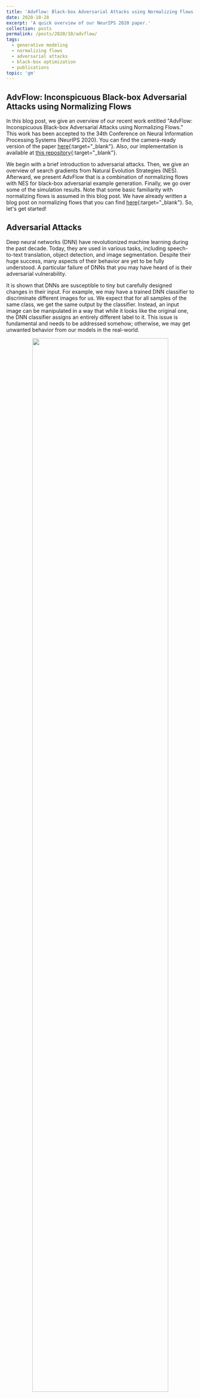 ```yaml
---
title: 'AdvFlow: Black-box Adversarial Attacks using Normalizing Flows'
date: 2020-10-28
excerpt: 'A quick overview of our NeurIPS 2020 paper.'
collection: posts
permalink: /posts/2020/10/advflow/
tags:
  - generative modeling
  - normalizing flows
  - adversarial attacks
  - black-box optimization 
  - publications
topic: 'gm'
---
```


## AdvFlow: Inconspicuous Black-box Adversarial Attacks using Normalizing Flows

In this blog post, we give an overview of our recent work entitled "AdvFlow: Inconspicuous Black-box Adversarial Attacks using Normalizing Flows." This work has been accepted to the 34th Conference on Neural Information Processing Systems (NeurIPS 2020). You can find the camera-ready version of the paper [here](https://arxiv.org/abs/2007.07435){:target="_blank"}. Also, our implementation is available at [this repository](https://github.com/hmdolatabadi/AdvFlow){:target="_blank"}.

We begin with a brief introduction to adversarial attacks. Then, we give an overview of search gradients from Natural Evolution Strategies (NES). Afterward, we present AdvFlow that is a combination of normalizing flows with NES for black-box adversarial example generation. Finally, we go over some of the simulation results. Note that some basic familiarity with normalizing flows is assumed in this blog post. We have already written a blog post on normalizing flows that you can find [here](https://hmdolatabadi.github.io/posts/2020/10/lrs/){:target="_blank"}. So, let's get started!

## Adversarial Attacks

Deep neural networks (DNN) have revolutionized machine learning during the past decade. Today, they are used in various tasks, including speech-to-text translation, object detection, and image segmentation. Despite their huge success, many aspects of their behavior are yet to be fully understood. A particular failure of DNNs that you may have heard of is their adversarial vulnerability.

It is shown that DNNs are susceptible to tiny but carefully designed changes in their input. For example, we may have a trained DNN classifier to discriminate different images for us. We expect that for all samples of the same class, we get the same output by the classifier. Instead, an input image can be manipulated in a way that while it looks like the original one, the DNN classifier assigns an entirely different label to it. This issue is fundamental and needs to be addressed somehow; otherwise, we may get unwanted behavior from our models in the real-world.

<p align="center">
<img src="/images/advflow/adv_mechanism.png" width="85%">
</p>

There are numerous ways one can construct such inputs, known as adversarial examples. Here, we assume that image classifiers are the ones that we are going to attack. So, let's consider a DNN classifier $${\mathcal{C}(\cdot): \mathcal{X}^{d} \rightarrow \mathcal{P}^{k}}$$, where $$\mathcal{X}^{d}$$ is the set of input images, and $$\mathcal{P}^{k}$$ are $$k$$-dimensional probability vectors. When the true class label of an image $$\mathbf{x}$$ is $$y$$, we expect that the $$y$$-th element of the DNN output $$\mathbf{p}=\mathcal{C}(\mathbf{x})$$ would be the maximum one. This way, we can say that the classifier has assigned the correct label to the input image.

As a first step, we need a criterion to define what we exactly mean when we say "a similar image to the true one." The easiest way of writing down this criterion is to consider all images whose $$\ell_p$$ distance to the original image is less than $$\epsilon$$. In particular, let $$\mathbf{x}$$ denote the original, clean image. Then, we can define the set of similar images to $$\mathbf{x}$$ using

$$\label{eq:set}\nonumber
	\mathcal{S}(\mathbf{x}) = \left\{\mathbf{x}' \in \mathcal{X}^{d}~\big\rvert~\lVert{\mathbf{x}' - \mathbf{x}}\rVert_{p}\leq \epsilon \right\},
$$

for an appropriate choice of $$\epsilon$$.

The next step is to find an image $$\mathbf{x}'$$ in the set $$\mathcal{S}(\mathbf{x})$$ such that the classifier assigns a wrong label to it. Since we know that the set $$\mathcal{S}(\mathbf{x})$$ only contains similar images to the original one $$\mathbf{x}$$, we expect our DNN classifier to always output the same correct label. So, when it fails to do so, we can say that we have found an adversarial image. Mathematically, assume that we have a clean image $$\mathbf{x}$$ that belongs to the class $$y$$. In this case, we expect that the $$y$$-th element of the classifier output would be greater than the rest. In our notation, it translates as 

$$\label{eq:corr}\nonumber
\forall {c \neq y} ~~~~~~ {\mathcal{C}(\mathbf{x})_{y} > \mathcal{C}(\mathbf{x})_{c}}.
$$

Now, let's consider an image $$\mathbf{x}'$$ from the set $$\mathcal{S}(\mathbf{x})$$. For this image to be adversarial, we need to have $${\mathcal{C}(\mathbf{x}')_{y} \leq \max_{c \neq y} \mathcal{C}(\mathbf{x}')_{c}}$$ (why?). This means that while our image $$\mathbf{x}'$$ is similar to the true one, the classifier assigns a wrong label to it. [Carlini & Wagner](https://arxiv.org/abs/1608.04644){:target="_blank"} rewrite this objective as

$$\label{eq:CW_loss}\nonumber
	\mathcal{L}(\mathbf{x}')=\max\big\{0, \log \mathcal{C}(\mathbf{x}')_{y} - \max_{c \neq y} \log \mathcal{C}(\mathbf{x}')_{c}\big\}.	
$$

It can be shown that $${\mathcal{L}(\mathbf{x}') \geq 0}$$. The minimum occurs whenever $$\mathcal{L}(\mathbf{x}')$$ becomes zero. In this case, we are guaranteed to have $${\mathcal{C}(\mathbf{x}')_{y} \leq \max_{c \neq y} \mathcal{C}(\mathbf{x}')_{c}}$$ (why?), which is our original objective. Writing the objective this way makes it bounded below, and hence, suitable for numerical minimization.

Finally, we are ready to put all the ingredients together. Remember that we were looking to find similar images to the clean one (or $$\mathbf{x}' \in \mathcal{S}(\mathbf{x})$$) such that the classifier assigns the wrong label to it (or $${\mathcal{C}(\mathbf{x}')_{y} \leq \max_{c \neq y} \mathcal{C}(\mathbf{x}')_{c}}$$). We can write this as the following minimization problem:

$$\label{eq:adv_example}
\DeclareMathOperator*{\argmin}{arg\,min}
{\mathbf{x}}_{adv}=\argmin_{\mathbf{x}' \in \mathcal{S}(\mathbf{x})} \mathcal{L}(\mathbf{x}').
$$

If we can find a minimizer to our objective function, we say that we have successfully attacked a DNN classifier.

### Black-box vs. White-box Attacks

Now that we have seen what it means to be an adversarial example and how to construct one, let's go over their categorization. As we saw in Eq. (1), finding an adversarial example is equivalent to solving an optimization problem involving the classifier. Based on the amount of information that we assume to have while attacking a DNN classifier, we can broadly categorize current methods into two: white-box and black-box. In _white-box_ attacks, we assume that we know everything about the target classifier, from its internal architecture to its weights. This way, we can utilize our knowledge about the classifier to take its gradient and minimize Eq. (1). _Black-box_ attacks, however, assume that we do not know anything about the internal structure of the target classifier. We can only query the classifier and see the output. Also, sometimes we have a certain threshold for the number of times that we can query the classifier. Thus, we have to work harder to come up with adversarial examples in this case. In this paper, we design black-box adversarial attacks as they seem to be more realistic.

This concludes our short introduction to adversarial attacks. For a more thorough review, please do check out this amazing NeurIPS tutorial by [Madry & Kolter](https://adversarial-ml-tutorial.org/){:target="_blank"}.

## Natural Evolution Strategies (NES)

In the previous section, we saw how one can generate an adversarial image by optimizing Eq. (1). Also, we said that we are looking for a way to solve this optimization problem in the black-box setting, meaning that we can only work with the input-output pairs.

This is a well-studied problem in the field of optimization, and there are various ways of solving such problems. A famous approach is the idea of search gradients from [Natural Evolution Strategies (NES)](https://jmlr.org/papers/v15/wierstra14a.html){:target="_blank"}. Instead of optimizing $$\mathcal{L}(\mathbf{x}')$$ directly, NES defines a parametric probability distribution over the set of inputs $$\mathbf{x}'$$, and then tries to optimize the expectation of $$\mathcal{L}(\mathbf{x}')$$ over this parametric distribution. The parameters of this distribution can then be adjusted so that we get the minimum value on average. As we will see, this procedure does not require taking the gradients of the objective. This property makes NES the perfect candidate for our purposes.

In particular, assume that $${p(\mathbf{x'}\mid\boldsymbol{\psi})}$$ denotes the search distribution with parameters $${\boldsymbol{\psi}}$$. NES replaces the objective of Eq. (1) with

$$\label{eq:nes}
	J(\boldsymbol{\psi})=\mathbb{E}_{p(\mathbf{x'}\mid\boldsymbol{\psi})}\left[\mathcal{L}(\mathbf{x}')\right].
$$

In other words, instead of trying to minimize $$\mathcal{L}(\mathbf{x}')$$ directly, we fit a parametric distribution to the set of possible solutions. We do this by minimizing the expectation of our original loss. This means that we expect the distribution $$p(\mathbf{x'}\mid\boldsymbol{\psi})$$ to generate samples that on average minimize our loss $$\mathcal{L}(\mathbf{x}')$$.

Numerical minimization of $$J(\boldsymbol{\psi})$$ requires computing its gradient with respect to $$\boldsymbol{\psi}$$. To this end, we can exploit the "log-likelihood trick":

$$
\begin{aligned}\label{eq:ap:LLtrick}\nonumber
	\nabla_{\boldsymbol{\psi}}J(\boldsymbol{\psi})  &\stackrel{(1)}{=} \nabla_{\boldsymbol{\psi}}\mathbb{E}_{p(\mathbf{x'}\mid\boldsymbol{\psi})}\left[\mathcal{L}(\mathbf{x}')\right]\\\nonumber
													&\stackrel{(2)}{=}  \nabla_{\boldsymbol{\psi}} \int \mathcal{L}(\mathbf{x}') p(\mathbf{x'}\mid\boldsymbol{\psi})\mathrm{d}\mathbf{x}'\\\nonumber
													&\stackrel{(3)}{=}  \int \mathcal{L}(\mathbf{x}') \nabla_{\boldsymbol{\psi}}p(\mathbf{x'}\mid\boldsymbol{\psi})\mathrm{d}\mathbf{x}'\\\nonumber
													&\stackrel{(4)}{=}  \int \mathcal{L}(\mathbf{x}') \frac{\nabla_{\boldsymbol{\psi}}p(\mathbf{x'}\mid\boldsymbol{\psi})}{p(\mathbf{x'}\mid\boldsymbol{\psi})}p(\mathbf{x'}\mid\boldsymbol{\psi})\mathrm{d}\mathbf{x}'\\\nonumber
													&\stackrel{(5)}{=}  \int \mathcal{L}(\mathbf{x}') \nabla_{\boldsymbol{\psi}}\log\big(p(\mathbf{x'}\mid\boldsymbol{\psi})\big) p(\mathbf{x'}\mid\boldsymbol{\psi})\mathrm{d}\mathbf{x}'\\
													&\stackrel{(6)}{=}  \mathbb{E}_{p(\mathbf{x'}\mid\boldsymbol{\psi})}\left[\mathcal{L}(\mathbf{x}') \nabla_{\boldsymbol{\psi}}\log\big(p(\mathbf{x'}\mid\boldsymbol{\psi})\big)\right].
\end{aligned}
$$

Here, (1) is the definition of $$J(\boldsymbol{\psi})$$, (2) is the definition of expectation, (3) is because we can replace the integration and differentiation order, (4) is a factorization, (5) is by the definition of the $$\log(\cdot)$$ gradient, and (6) is again the definition of the expectation. As you see, the gradient of $$J(\boldsymbol{\psi})$$ with respect to $$\boldsymbol{\psi}$$ only involves querying the objective/classifier.

Now, we can minimize $$J(\boldsymbol{\psi})$$ using gradient descent. We first initialize $$\boldsymbol{\psi}$$ randomly, and then update it by computing $$\boldsymbol{\psi} \leftarrow \boldsymbol{\psi} - \alpha \nabla_{\boldsymbol{\psi}}J(\boldsymbol{\psi})$$ iteratively. Here, $$\alpha$$ is the learning rate, and $$\nabla_{\boldsymbol{\psi}}J(\boldsymbol{\psi})=\mathbb{E}_{p(\mathbf{x'}\mid\boldsymbol{\psi})}\left[\mathcal{L}(\mathbf{x}') \nabla_{\boldsymbol{\psi}}\log\big(p(\mathbf{x'}\mid\boldsymbol{\psi})\big)\right]$$.

## AdvFlow

We are finally ready to present AdvFlows. As we saw earlier, we should define an appropriate distribution $${p(\mathbf{x'}\mid\boldsymbol{\psi})}$$ over $$\mathbf{x'}$$ to use NES. To this end, we propose to exploit the power of normalizing flows in modeling probability distributions.

As we have already seen in [this blog post](https://hmdolatabadi.github.io/posts/2020/10/lrs/){:target="_blank"}, normalizing flows model the data distribution via transforming a universal base density (such as standard normal) to the data distribution. To do this, they use stacked layers of invertible neural networks (INN). Specifically, let $$\mathbf{X} \sim p(\mathbf{x})$$ denote the data distribution. We can model the data as an appropriately trained INN $$\mathbf{f}(\cdot)$$ applied to a standard normal $$\mathbf{Z} \sim p(\mathbf{z})=\mathcal{N}(\mathbf{z}\mid\mathbf{0}, I)$$ random vector. This is where the change of variables formula comes into play, helping us to write the distribution of $$\mathbf{X}=\mathbf{f}(\mathbf{Z})$$ as

$$\label{eq:change_of_variable}\nonumber
p(\mathbf{x}) = p(\mathbf{z})\left|\mathrm{det}\Big(\dfrac{\partial \mathbf{f}}{\partial \mathbf{z}}\Big)\right|^{-1}.
$$
 
Here, we are looking to model the distribution of the adversarial examples $$\mathbf{x}' \in \mathcal{S}(\mathbf{x})$$. We propose to exploit normalizing flows for this matter. To this end, we first train a flow-based model $$\mathbf{f}(\cdot)$$ on the clean data distribution. Since the adversaries look like the clean image, we speculate that their distribution is also following the clean data distribution closely. So, instead of changing the distribution entirely, we only change its base distribution from $$\mathcal{N}(\mathbf{z}\mid\mathbf{0}, I)$$ to $$\mathcal{N}(\mathbf{z}\mid\boldsymbol{\mu}, \sigma^2 I)$$. Here, $$\boldsymbol{\mu}$$ and $$\sigma$$ are the NES parameter set $$\boldsymbol{\psi}$$, and we treat the flow-based model $$\mathbf{f}(\cdot)$$ as a fixed transformation. In other words, we write:

$$\label{eq:advflow_dist}
	\mathbf{x}'=\mathrm{proj}_{\mathcal{S}}\big(\mathbf{f}(\mathbf{z})\big),\qquad\mathbf{z}\sim\mathcal{N}(\mathbf{z}\mid\boldsymbol{\mu}, \sigma^2 I)
$$

where $$\mathrm{proj}_{\mathcal{S}}(\cdot)$$ projects the adversaries to the set $$\mathcal{S}(\mathbf{x})$$. Now, we can re-write Eq. (2) for our choice of distribution as:

$$
\begin{aligned}\label{eq:advflow_cost}
	J(\boldsymbol{\psi}) &\stackrel{(1)}{=} J(\boldsymbol{\mu}, \sigma) \nonumber\\
    &\stackrel{(2)}{=} \mathbb{E}_{p(\mathbf{x'}\mid\boldsymbol{\mu}, \sigma)}\left[\mathcal{L}(\mathbf{x}')\right] \nonumber\\ &\stackrel{(3)}{=} \mathbb{E}_{\mathcal{N}(\mathbf{z}\mid\boldsymbol{\mu}, \sigma^2 I)}\left[\mathcal{L}\bigg(\mathrm{proj}_{\mathcal{S}}\big(\mathbf{f}(\mathbf{z})\big)\bigg)\right].
\end{aligned}
$$

In this derivation, (1) is because we defined $$\boldsymbol{\psi}=\{\boldsymbol{\mu}, \sigma\}$$, (2) is the definition of our surrogate objective, and (3) is due to the rule of [the lazy statistician](https://en.wikipedia.org/wiki/Law_of_the_unconscious_statistician){:target="_blank"}. Next, we should compute the gradient of $$J(\boldsymbol{\mu}, \sigma)$$ with respect to $$\boldsymbol{\psi}=\{\boldsymbol{\mu}, \sigma\}$$. To decrease the computational burden, we set $$\sigma$$ by hyper-parameter tuning, and only optimize $$\boldsymbol{\mu}$$. The gradient $$\nabla_{\boldsymbol{\mu}}J(\boldsymbol{\mu}, \sigma)$$ can be computed using Eq. (3) as 

$$\label{eq:jac_advflow}
	\nabla_{\boldsymbol{\mu}}J(\boldsymbol{\mu}, \sigma) = \mathbb{E}_{\mathcal{N}(\mathbf{z}\mid\boldsymbol{\mu}, \sigma^2 I)}\left[\mathcal{L}\bigg(\mathrm{proj}_{\mathcal{S}}\big(\mathbf{f}(\mathbf{z})\big)\bigg)	\nabla_{\boldsymbol{\mu}}\log \mathcal{N}(\mathbf{z}\mid\boldsymbol{\mu}, \sigma^2 I)\right].
$$

A nice property of this equation is that $$\nabla_{\boldsymbol{\mu}}\log \mathcal{N}(\mathbf{z}\mid\boldsymbol{\mu}, \sigma^2 I)$$ can be computed in closed-form. Hence, in each iteration of AdvFlow, we first generate some samples $$\mathbf{z}_i$$ from the distribution $$\mathcal{N}(\mathbf{z}\mid\boldsymbol{\mu}, \sigma^2 I)$$. We then evaluate $$\mathcal{L}\bigg(\mathrm{proj}_{\mathcal{S}}\big(\mathbf{f}(\mathbf{z}_i)\big)\bigg)$$ and $$\nabla_{\boldsymbol{\mu}}\log \mathcal{N}(\mathbf{z}_i\mid\boldsymbol{\mu}, \sigma^2 I)$$ for these samples. Then, $$\nabla_{\boldsymbol{\mu}}J(\boldsymbol{\mu}, \sigma)$$ is approximated by forming the average of $$\mathcal{L}\bigg(\mathrm{proj}_{\mathcal{S}}\big(\mathbf{f}(\mathbf{z}_i)\big)\bigg)	\nabla_{\boldsymbol{\mu}}\log \mathcal{N}(\mathbf{z}_i\mid\boldsymbol{\mu}, \sigma^2 I)$$ over $$i$$, and we can finally use this approximation to update $${\boldsymbol{\mu}}$$ by

$$\label{eq:advflow_update}
\boldsymbol{\mu} \leftarrow \boldsymbol{\mu} - \alpha \nabla_{\boldsymbol{\mu}}J(\boldsymbol{\mu}, \sigma).
$$

To help the algorithm converge faster, we first map the clean image $$\mathbf{x}$$ to its base distribution representation by $$\mathbf{z}=\mathbf{f}^{-1}(\mathbf{x})$$. We then add a small additive vector $${\boldsymbol{\delta}_z}=\boldsymbol{\mu} + \sigma \boldsymbol{\epsilon}$$ (where $$\boldsymbol{\epsilon}\sim\mathcal{N}(\boldsymbol{\epsilon}\mid\mathbf{0}, I)$$) to $$\mathbf{z}$$ to be our adversarial example representation in the base distribution space. This step makes total sense: as we expect our adversarial image to be close to the clean image, their latent representations are also going to be close. This conclusion is due to the differentiability and also invertibility of the normalizing flows.

This concludes AdvFlows for black-box adversarial example generation. You can see a step-by-step procedure in the GIF below.

<p align="center">
<img src="/images/advflow/AdvFlow.gif" width="95%">
</p>

### AdvFlow Interpretations

There are two beautiful interpretations of AdvFlows. First, we can think of AdvFlows as a search over the base distribution of flow-based models. We map the clean image to the latent space and then try to search in the neighborhood of our image in the base distribution space for an adversarial image. Since we have pre-trained the flow-based model, the adversarial examples are going to be like the clean data, with the perturbations taking the structure of the data.

Secondly, and more importantly, we can interpret AdvFlows from a distributional perspective. We first initialize the distribution of adversarial images with that of the clean data. The only difference is that we transform the base distribution by an affine mapping. This tiny change would help us change the clean data distribution into one that generates adversarial examples!

### AdvFlow for High-resolution Images

Although flow-based models have seen a lot of advances in recent months, their application to high-resolution image data is still computationally expensive. To deal with this issue, we propose a small adjustment to our original AdvFlow framework so that we can use them for high-resolution data. To this end, we lower the resolution of the clean image and try to come up with an adversarial image in the low-dimensional space using AdvFlow. Then, we compute the difference between the clean and adversarial images in the low-dimensional space and map the difference to high-dimensions using a bilinear up-sampler. This difference is then added to the clean, high-resolution image to give our adversarial image. The diagram of this approach is shown below.

<p align="center">
<img src="/images/advflow/AdvFlow_HighRes.png" width="85%">
</p>

## Simulation Results

In this section, we present the most important simulation results. You can find the details as well as more simulation results in our paper.

### Fooling Adversarial Example Detectors

One approach to defend DNN classifiers against adversarial attacks is through adversarial example detectors. This way, a detector is trained and put before the classifier. Whenever an input is sent to the classifier, first it has to pass the detector to determine whether it is adversarial or not.

There are various adversarial example detectors. A common assumption among such methods is that the adversarial examples come from a different distribution than the clean data. From this perspective, they suit our purpose of assessing whether AdvFlows generate adversarial examples that follow the clean data distribution or not.

We compare AdvFlows with a similar distributional black-box attack method called [$$\mathcal{N}$$Attack](https://arxiv.org/abs/1905.00441){:target="_blank"}. We pre-train the flow-based part of our model using clean training data. As an ablation study, we also take a randomly initialized AdvFlow into account to see the effect of the pre-training.

Table 1 shows the detection rate (in AUROC) and the accuracy of three adversarial example detectors for the black-box adversarial examples generated by AdvFlow and $$\mathcal{N}$$Attack. As seen, the detection of trained AdvFlow attacks is more difficult than $$\mathcal{N}$$Attack. This supports our statement earlier that AdvFlows result in adversarial examples that are closer to the clean data distribution. Also, you see that before training the flow-based model, AdvFlows generate adversarial examples that are easily detectable. This indicates the importance of pre-training the flow-based models on clean data.

<p align="center">
    <em>Table: Area under the receiver operating characteristic curve (AUROC) and accuracy of detecting adversarial examples generated by <a href="https://github.com/Cold-Winter/Nattack">NATTACK</a> and AdvFlow (un. for un-trained and tr. for pre-trained NF) using <a href="https://github.com/xingjunm/lid_adversarial_subspace_detection">LID</a>, <a href="https://github.com/pokaxpoka/deep_Mahalanobis_detector">Mahalanobis</a>, and <a href="https://github.com/EvZissel/Residual-Flow">Res-Flow</a> adversarial attack detectors.</em>
</p>
<table style="width:750px" align="center">
<tbody>
<tr class="odd">
<th style="text-align:left" rowspan="2">Data</th>
<th style="text-align:center">Metric</th>
<th style="text-align:center" colspan="3">AUROC(%)</th>
<th style="text-align:center" colspan="3">Detection Acc.(%)</th>
</tr>
<tr class="even">
<th style="text-align:center">Method</th>
<th style="text-align:center">𝒩<span class="smallcaps">Attack</span></th>
<th style="text-align:center">AdvFlow (un.)</th>
<th style="text-align:center">AdvFlow (tr.)</th>
<th style="text-align:center">𝒩<span class="smallcaps">Attack</span></th>
<th style="text-align:center">AdvFlow (un.)</th>
<th style="text-align:center">AdvFlow (tr.)</th>
</tr>
<tr class="odd">
<th style="text-align:left" rowspan="3">CIFAR-10</th>
<td style="text-align:center">LID</td>
<td style="text-align:center">78.69</td>
<td style="text-align:center">84.39</td>
<td style="text-align:center"><strong>57.59</strong></td>
<td style="text-align:center">72.12</td>
<td style="text-align:center">77.11</td>
<td style="text-align:center"><strong>55.74</strong></td>
</tr>
<tr class="even">
<td style="text-align:center">Mahalanobis</td>
<td style="text-align:center">97.95</td>
<td style="text-align:center">99.50</td>
<td style="text-align:center"><strong>66.85</strong></td>
<td style="text-align:center">95.59</td>
<td style="text-align:center">97.46</td>
<td style="text-align:center"><strong>62.21</strong></td>
</tr>
<tr class="odd">
<td style="text-align:center">Res-Flow</td>
<td style="text-align:center">97.90</td>
<td style="text-align:center">99.40</td>
<td style="text-align:center"><strong>67.03</strong></td>
<td style="text-align:center">94.55</td>
<td style="text-align:center">97.21</td>
<td style="text-align:center"><strong>62.60</strong></td>
</tr>
<tr class="even">
<th style="text-align:left" rowspan="3">SVHN</th>
<td style="text-align:center">LID</td>
<td style="text-align:center"><strong>57.70</strong></td>
<td style="text-align:center">58.92</td>
<td style="text-align:center">61.11</td>
<td style="text-align:center"><strong>55.60</strong></td>
<td style="text-align:center">56.43</td>
<td style="text-align:center">58.21</td>
</tr>
<tr class="odd">
<td style="text-align:center">Mahalanobis</td>
<td style="text-align:center">73.17</td>
<td style="text-align:center">74.67</td>
<td style="text-align:center"><strong>64.72</strong></td>
<td style="text-align:center">68.20</td>
<td style="text-align:center">69.46</td>
<td style="text-align:center"><strong>60.88</strong></td>
</tr>
<tr class="even">
<td style="text-align:center">Res-Flow</td>
<td style="text-align:center">69.70</td>
<td style="text-align:center">74.86</td>
<td style="text-align:center"><strong>64.68</strong></td>
<td style="text-align:center">64.53</td>
<td style="text-align:center">68.41</td>
<td style="text-align:center"><strong>61.13</strong></td>
</tr>
</tbody>
</table>

### Fooling Vanilla and Defended Classifiers

As our final simulation result, we see the performance of AdvFlows in contrast to [Bandits \& Priors](https://github.com/MadryLab/blackbox-bandits){:target="_blank"}, [$$\mathcal{N}$$Attack](https://github.com/gaussian-attack/Nattack){:target="_blank"}, and [SimBA](https://github.com/cg563/simple-blackbox-attack){:target="_blank"}. For the defended classifiers, we use [fast adversarial training](https://github.com/locuslab/fast_adversarial){:target="_blank"}. The architecture of our models is the famous [ResNet-50](https://github.com/KaimingHe/deep-residual-networks){:target="_blank"}. We set the maximum number of queries to 10,000 and try to attack both vanilla and adversarially trained classifiers.

Table 2 shows our simulation results for CIFAR-10, SVHN, and ImageNet datasets. For CIFAR-10 and SVHN we apply AdvFlows directly, while for ImageNet we use the alternative version of AdvFlows. As can be seen, our method improves upon the performance of the baselines in the defended scenarios.

<p align="center">
    <em>Table: Attack success rate and the average number of queries to generate an adversarial example for CIFAR-10, SVHN, and ImageNet.
	       For a fair comparison, we first find the samples where all the attack methods are successful, and then compute the average (median) of queries for these samples.
	       All attacks are with respect to <span class="math inline">\(\ell_{\infty}\)</span> norm with <span class="math inline">\(\epsilon=8/255\)</span>.</em>
</p>

<table style="width:750px" align="center">
<tbody>
	
<tr class="odd">
<th style="text-align:left" rowspan="2">Data</th>
<th style="text-align:center" rowspan="2">Architecture</th>
<th style="text-align:center" rowspan="2">Clean Acc(%)</th>
<th style="text-align:center" colspan="4">Success Rate(%)</th>
<th style="text-align:center" colspan="4">Average Number of Queries</th>
</tr>
	
<tr class="even">
<th style="text-align:center">Bandits</th>
<th style="text-align:center"><span class="math inline">\(\mathcal{N}\)</span><span class="smallcaps">Attack</span></th>
<th style="text-align:center">SimBA</th>
<th style="text-align:center">AdvFlow (ours)</th>
<th style="text-align:center">Bandits</th>
<th style="text-align:center"><span class="math inline">\(\mathcal{N}\)</span><span class="smallcaps">Attack</span></th>
<th style="text-align:center">SimBA</th>
<th style="text-align:center">AdvFlow (ours)</th>
</tr>
	
<tr class="even">
<th style="text-align:left" rowspan="2">CIFAR-10</th>
<td style="text-align:center">Van. ResNet</td>
<td style="text-align:center">91.75</td>
<td style="text-align:center">96.75</td>
<td style="text-align:center">99.85</td>
<td style="text-align:center"><strong>99.96</strong></td>
<td style="text-align:center">99.37</td>
<td style="text-align:center">795.28</td>
<td style="text-align:center"><strong>252.13</strong></td>
<td style="text-align:center">286.05</td>
<td style="text-align:center">1051.18</td>
</tr>

<tr class="odd">
<td style="text-align:center">Def. ResNet</td>
<td style="text-align:center">79.09</td>
<td style="text-align:center">45.20</td>
<td style="text-align:center">45.19</td>
<td style="text-align:center">43.57</td>
<td style="text-align:center"><strong>49.08</strong></td>
<td style="text-align:center">891.54</td>
<td style="text-align:center">901.44</td>
<td style="text-align:center">374.58</td>
<td style="text-align:center"><strong>359.21</strong></td>
</tr>

<tr class="even">
<th style="text-align:left" rowspan="2">SVHN</th>
<td style="text-align:center">Van. ResNet</td>
<td style="text-align:center">96.23</td>
<td style="text-align:center">92.63</td>
<td style="text-align:center"><strong>96.73</strong></td>
<td style="text-align:center">93.14</td>
<td style="text-align:center">83.67</td>
<td style="text-align:center">1338.30</td>
<td style="text-align:center">487.32</td>
<td style="text-align:center"><strong>250.02</strong></td>
<td style="text-align:center">1749.48</td>
</tr>

<tr class="odd">
<td style="text-align:center">Def. ResNet</td>
<td style="text-align:center">92.67</td>
<td style="text-align:center">43.26</td>
<td style="text-align:center">36.99</td>
<td style="text-align:center">38.98</td>
<td style="text-align:center"><strong>45.11</strong></td>
<td style="text-align:center">739.40</td>
<td style="text-align:center">1255.24</td>
<td style="text-align:center"><strong>286.71</strong></td>
<td style="text-align:center">436.83</td>
</tr>

<tr class="even">
<th style="text-align:left" rowspan="2">ImageNet</th>
<td style="text-align:center">Van. ResNet</td>
<td style="text-align:center">95.00</td>
<td style="text-align:center">95.79</td>
<td style="text-align:center"><strong>99.47</strong></td>
<td style="text-align:center">98.42</td>
<td style="text-align:center">95.58</td>
<td style="text-align:center">948.90</td>
<td style="text-align:center"><strong>604.31</strong></td>
<td style="text-align:center">701.92</td>
<td style="text-align:center">1501.13</td>
</tr>

<tr class="odd">
<td style="text-align:center">Def. ResNet</td>
<td style="text-align:center">71.50</td>
<td style="text-align:center">50.77</td>
<td style="text-align:center">33.99</td>
<td style="text-align:center">47.55</td>
<td style="text-align:center"><strong>57.20</strong></td>
<td style="text-align:center">914.58</td>
<td style="text-align:center">2170.82</td>
<td style="text-align:center">969.91</td>
<td style="text-align:center"><strong>381.97</strong></td>
</tr>

</tbody>
</table>

## Conclusion

In this short blog post, we covered the general idea of designing black-box adversarial attacks using normalizing flows, resulting in an algorithm we called AdvFlow. The most interesting property of AdvFlows is that they provide a close connection between clean and adversarial data distributions. We saw the effectiveness of the proposed approach in fooling adversarial example detectors that assume adversaries come from a different density than the intact data. For more details, please read the [camera ready version of our paper](https://arxiv.org/abs/2007.07435){:target="_blank"}. Also, you can find the PyTorch implementation of AdvFlows at [this repository](https://github.com/hmdolatabadi/AdvFlow){:target="_blank"}. Should you have any questions, I would be happy to have a chat with you. Take care!
